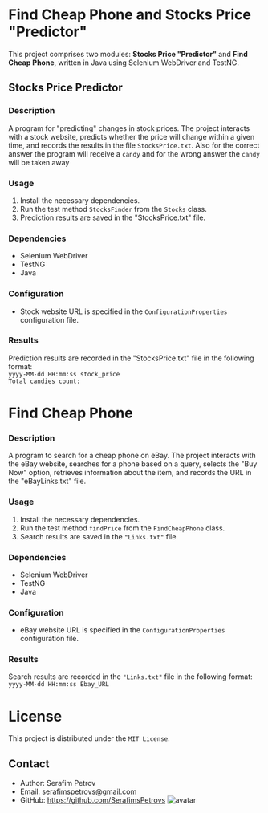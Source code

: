 
# Find Cheap Phone and Stocks Price "Predictor"

This project comprises two modules: **Stocks Price "Predictor"** and **Find Cheap Phone**, written in Java using Selenium WebDriver and TestNG.

## Stocks Price Predictor

### Description

A program for "predicting" changes in stock prices. The project interacts with a stock website, predicts whether the price will change within a given time, and records the results in the file `StocksPrice.txt`. Also for the correct answer the program will receive a `candy` and for the wrong answer the `candy` will be taken away

### Usage

1. Install the necessary dependencies.
2. Run the test method `StocksFinder` from the `Stocks` class.
3. Prediction results are saved in the "StocksPrice.txt" file.

### Dependencies

- Selenium WebDriver
- TestNG
- Java

### Configuration

- Stock website URL is specified in the `ConfigurationProperties` configuration file.

### Results

Prediction results are recorded in the "StocksPrice.txt" file in the following format:<br>
`yyyy-MM-dd HH:mm:ss stock_price `<br>
`Total candies count: `


# Find Cheap Phone

### Description

A program to search for a cheap phone on eBay. The project interacts with the eBay website, searches for a phone based on a query, selects the "Buy Now" option, retrieves information about the item, and records the URL in the "eBayLinks.txt" file.

### Usage

1. Install the necessary dependencies.
2. Run the test method `findPrice` from the `FindCheapPhone` class.
3. Search results are saved in the `"Links.txt"` file.

### Dependencies

- Selenium WebDriver
- TestNG
- Java

### Configuration

- eBay website URL is specified in the `ConfigurationProperties` configuration file.

### Results

Search results are recorded in the `"Links.txt"` file in the following format:
`yyyy-MM-dd HH:mm:ss Ebay_URL `
<br>


# License

This project is distributed under the `MIT License`.

## Contact

- Author: Serafim Petrov
- Email: serafimspetrovs@gmail.com
- GitHub: https://github.com/SerafimsPetrovs
  ![avatar](https://avatars.githubusercontent.com/u/148495939?v=4)







